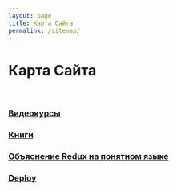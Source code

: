 ```yaml
---
layout: page
title: Карта Сайта
permalink: /sitemap/
---
```


# Карта Сайта

<br/>

### [Видеокурсы](/courses/)

### [Книги](/books/)

### [Объяснение Redux на понятном языке](/dev/frontend/react/redux/)

### [Deploy](/deploy/)


